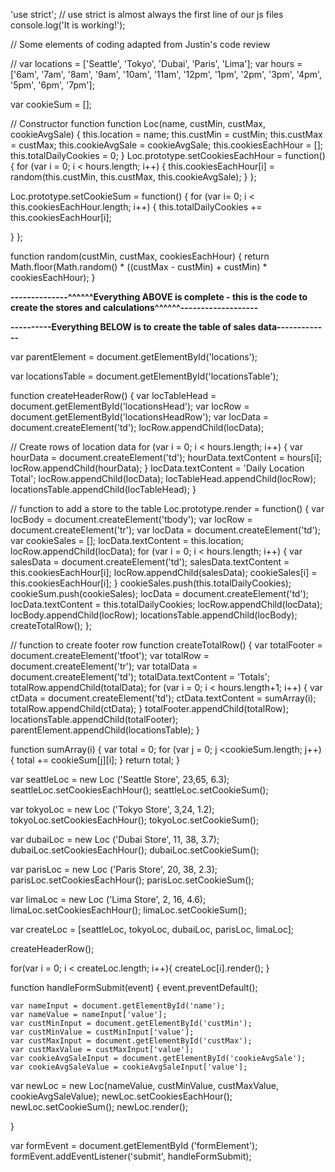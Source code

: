 'use strict';
// use strict is almost always the first line of our js files
console.log('It is working!');

// Some elements of coding adapted from Justin's code review

//  var locations = ['Seattle', 'Tokyo', 'Dubai', 'Paris', 'Lima'];
var hours = ['6am', '7am', '8am', '9am', '10am', '11am', '12pm', '1pm', '2pm', '3pm', '4pm', '5pm', '6pm', '7pm'];

var cookieSum = [];

// Constructor function
function Loc(name, custMin, custMax, cookieAvgSale) {
  this.location = name;
  this.custMin = custMin;
  this.custMax = custMax;
  this.cookieAvgSale = cookieAvgSale;
  this.cookiesEachHour = [];
  this.totalDailyCookies = 0;
}
Loc.prototype.setCookiesEachHour = function() {
  for (var i = 0; i < hours.length; i++) {
    this.cookiesEachHour[i] = random(this.custMin, this.custMax, this.cookieAvgSale);
  }
};

Loc.prototype.setCookieSum = function() {
  for (var i= 0; i < this.cookiesEachHour.length; i++) {
    this.totalDailyCookies += this.cookiesEachHour[i];

  }
};


function random(custMin, custMax, cookiesEachHour) {
  return Math.floor(Math.random() * ((custMax - custMin) + custMin) * cookiesEachHour);
}

******--------------^^^^^^Everything ABOVE is complete - this is the code to create the stores and calculations^^^^^^-------------------******

**----------Everything BELOW is to create the table of sales data-------------**

var parentElement = document.getElementById('locations');

var locationsTable = document.getElementById('locationsTable');

function createHeaderRow() {
  var locTableHead = document.getElementById('locationsHead');
  var locRow = document.getElementById('locationsHeadRow');
  var locData = document.createElement('td');
  locRow.appendChild(locData);

  // Create rows of location data
  for (var i = 0; i < hours.length; i++) {
    var hourData = document.createElement('td');
    hourData.textContent = hours[i];
    locRow.appendChild(hourData);
  }
  locData.textContent = 'Daily Location Total';
  locRow.appendChild(locData);
  locTableHead.appendChild(locRow);
  locationsTable.appendChild(locTableHead);
}

// function to add a store to the table
Loc.prototype.render = function() {
  var locBody = document.createElement('tbody');
  var locRow = document.createElement('tr');
  var locData = document.createElement('td');
  var cookieSales = [];
  locData.textContent = this.location;
  locRow.appendChild(locData);
  for (var i = 0; i < hours.length; i++) {
    var salesData = document.createElement('td');
    salesData.textContent = this.cookiesEachHour[i];
    locRow.appendChild(salesData);
    cookieSales[i] = this.cookiesEachHour[i];
  }
  cookieSales.push(this.totalDailyCookies);
  cookieSum.push(cookieSales);
  locData = document.createElement('td');
  locData.textContent = this.totalDailyCookies;
  locRow.appendChild(locData);
  locBody.appendChild(locRow);
  locationsTable.appendChild(locBody);
  createTotalRow();
};




// function to create footer row
function createTotalRow() {
  var totalFooter = document.createElement('tfoot');
  var totalRow = document.createElement('tr');
  var totalData = document.createElement('td');
  totalData.textContent = 'Totals';
  totalRow.appendChild(totalData);
  for (var i = 0; i < hours.length+1; i++) {
    var ctData = document.createElement('td');
    ctData.textContent = sumArray(i);
    totalRow.appendChild(ctData);
  }
  totalFooter.appendChild(totalRow);
  locationsTable.appendChild(totalFooter);
  parentElement.appendChild(locationsTable);
}

function sumArray(i) {
  var total = 0;
  for (var j = 0; j <cookieSum.length; j++) {
    total += cookieSum[j][i];
  }
  return total;
}

var seattleLoc = new Loc ('Seattle Store', 23,65, 6.3);
seattleLoc.setCookiesEachHour();
seattleLoc.setCookieSum();

var tokyoLoc = new Loc ('Tokyo Store', 3,24, 1.2);
tokyoLoc.setCookiesEachHour();
tokyoLoc.setCookieSum();

var dubaiLoc = new Loc ('Dubai Store', 11, 38, 3.7);
dubaiLoc.setCookiesEachHour();
dubaiLoc.setCookieSum();

var parisLoc = new Loc ('Paris Store', 20, 38, 2.3);
parisLoc.setCookiesEachHour();
parisLoc.setCookieSum();

var limaLoc = new Loc ('Lima Store', 2, 16, 4.6);
limaLoc.setCookiesEachHour();
limaLoc.setCookieSum();

var createLoc = [seattleLoc, tokyoLoc, dubaiLoc, parisLoc, limaLoc];

createHeaderRow();

for(var i = 0; i < createLoc.length; i++){
  createLoc[i].render();
}


function handleFormSubmit(event) {
event.preventDefault();

    var nameInput = document.getElementById('name');
    var nameValue = nameInput['value'];
    var custMinInput = document.getElementById('custMin');
    var custMinValue = custMinInput['value'];
    var custMaxInput = document.getElementById('custMax');
    var custMaxValue = custMaxInput['value'];
    var cookieAvgSaleInput = document.getElementById('cookieAvgSale');
    var cookieAvgSaleValue = cookieAvgSaleInput['value'];
var newLoc = new Loc(nameValue, custMinValue, custMaxValue, cookieAvgSaleValue);
newLoc.setCookiesEachHour();
newLoc.setCookieSum();
newLoc.render();


}  

var formEvent = document.getElementById ('formElement');
formEvent.addEventListener('submit', handleFormSubmit);